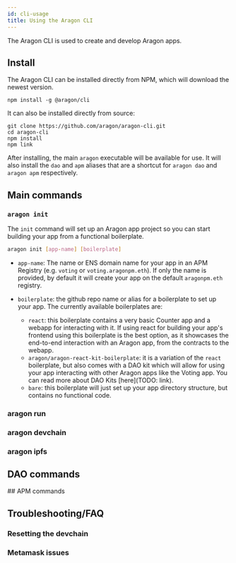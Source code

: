 ```yaml
---
id: cli-usage
title: Using the Aragon CLI
---
```


The Aragon CLI is used to create and develop Aragon apps.

## Install

The Aragon CLI can be installed directly from NPM, which will download the newest version.

```
npm install -g @aragon/cli
```

It can also be installed directly from source:

```
git clone https://github.com/aragon/aragon-cli.git
cd aragon-cli
npm install 
npm link
```

After installing, the main `aragon` executable will be available for use. It will also install the `dao` and `apm` aliases that are a shortcut for `aragon dao` and `aragon apm` respectively.

## Main commands

### `aragon init`

The `init` command will set up an Aragon app project so you can start building your app from a functional boilerplate.

```sh
aragon init [app-name] [boilerplate]
```

- `app-name`: The name or ENS domain name for your app in an APM Registry (e.g. `voting` or `voting.aragonpm.eth`). If only the name is provided, by default it will create your app on the default `aragonpm.eth` registry.

- `boilerplate`: the github repo name or alias for a boilerplate to set up your app. The currently available boilerplates are:

	- `react`: this boilerplate contains a very basic Counter app and a webapp for interacting with it. If using react for building your app's frontend using this boilerplate is the best option, as it showcases the end-to-end interaction with an Aragon app, from the contracts to the webapp.
	- `aragon/aragon-react-kit-boilerplate`: it is a variation of the `react` boilerplate, but also comes with a DAO kit which will allow for using your app interacting with other Aragon apps like the Voting app. You can read more about DAO Kits [here](TODO: link).
	- `bare`: this boilerplate will just set up your app directory structure, but contains no functional code.

### aragon run

### aragon devchain

### aragon ipfs

## DAO commands

## APM commands

## Troubleshooting/FAQ

### Resetting the devchain

### Metamask issues